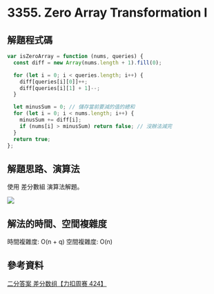 # 3355. Zero Array Transformation I

## 解題程式碼

```javascript
var isZeroArray = function (nums, queries) {
  const diff = new Array(nums.length + 1).fill(0);

  for (let i = 0; i < queries.length; i++) {
    diff[queries[i][0]]++;
    diff[queries[i][1] + 1]--;
  }

  let minusSum = 0; // 儲存當前要減的值的總和
  for (let i = 0; i < nums.length; i++) {
    minusSum += diff[i];
    if (nums[i] > minusSum) return false; // 沒辦法減完
  }
  return true;
};
```

## 解題思路、演算法

使用 差分數組 演算法解題。

![](https://pic.leetcode.cn/1702439895-HZofag-LC2132-c.png)

## 解法的時間、空間複雜度

時間複雜度: O(n + q)
空間複雜度: O(n)

## 參考資料

[二分答案 差分数组【力扣周赛 424】](https://www.bilibili.com/video/BV1yiU6YnEfU/?t=8m17s&vd_source=7544253c025ae3290ff83d8610874d60)
